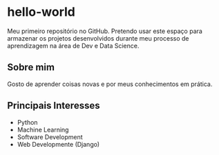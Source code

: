 # hello-world
Meu primeiro repositório no GitHub.
Pretendo usar este espaço para armazenar os projetos desenvolvidos durante meu processo de aprendizagem na área de Dev e Data Science.

## Sobre mim

Gosto de aprender coisas novas e por meus conhecimentos em prática.

## Principais Interesses

- Python
- Machine Learning
- Software Development
- Web Developmente (Django)


